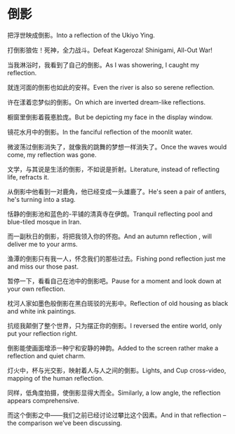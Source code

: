 # 倒影

<p><span class="chinese">把浮世映成倒影。</span><span class="english">Into a reflection of the Ukiyo Ying.</span></p>

<p><span class="chinese">打倒影狼佐！死神，全力战斗。</span><span class="english">Defeat Kageroza! Shinigami, All-Out War!</span></p>

<p><span class="chinese">当我淋浴时，我看到了自己的倒影。</span><span class="english">As I was showering, I caught my reflection.</span></p>

<p><span class="chinese">就连河面的倒影也如此的安祥。</span><span class="english">Even the river is also so serene reflection.</span></p>

<p><span class="chinese">许在漾着恋梦似的倒影。</span><span class="english">On which are inverted dream-like reflections.</span></p>

<p><span class="chinese">橱窗里倒影着莪悳脸庞。</span><span class="english">But be depicting my face in the display window.</span></p>

<p><span class="chinese">镜花水月中的倒影。</span><span class="english">In the fanciful reflection of the moonlit water.</span></p>

<p><span class="chinese">微波荡过倒影消失了，就像我的跳舞的梦想一样消失了。</span><span class="english">Once the waves would come, my reflection was gone.</span></p>

<p><span class="chinese">文学，与其说是生活的倒影，不如说是折射。</span><span class="english">Literature, instead of reflecting life, refracts it.</span></p>

<p><span class="chinese">从倒影中他看到一对鹿角，他已经变成一头雄鹿了。</span><span class="english">He's seen a pair of antlers, he's turning into a stag.</span></p>

<p><span class="chinese">恬静的倒影池和蓝色的-平铺的清真寺在伊朗。</span><span class="english">Tranquil reflecting pool and blue-tiled mosque in Iran.</span></p>

<p><span class="chinese">而一副秋日的倒影，将把我领入你的怀抱。</span><span class="english">And an autumn reflection , will deliver me to your arms.</span></p>

<p><span class="chinese">渔潭的倒影只有我一人，怀念我们的那些过去。</span><span class="english">Fishing pond reflection just me and miss our those past.</span></p>

<p><span class="chinese">暂停一下，看看自己在池中的倒影吧。</span><span class="english">Pause for a moment and look down at your own reflection.</span></p>

<p><span class="chinese">枕河人家如墨色般倒影在黑白斑驳的光影中。</span><span class="english">Reflection of old housing as black and white ink paintings.</span></p>

<p><span class="chinese">抗缆我颠倒了整个世界，只为摆正你的倒影。</span><span class="english">I reversed the entire world, only put your reflection right.</span></p>

<p><span class="chinese">倒影能使画面增添一种宁和安静的神韵。</span><span class="english">Added to the screen rather make a reflection and quiet charm.</span></p>

<p><span class="chinese">灯火中，杯与光交影，映射着人与人之间的倒影。</span><span class="english">Lights, and Cup cross-video, mapping of the human reflection.</span></p>

<p><span class="chinese">同样，低角度拍摄，使倒影显得大而全。</span><span class="english">Similarly, a low angle, the reflection appears comprehensive.</span></p>

<p><span class="chinese">而这个倒影之中——我们之前已经讨论过攀比这个因素。</span><span class="english">And in that reflection – the comparison we’ve been discussing.</span></p>

